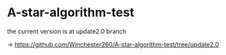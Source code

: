 # A-star-algorithm-test

the current version is at update2.0 branch

-> https://github.com/Winchester260/A-star-algorithm-test/tree/update2.0
